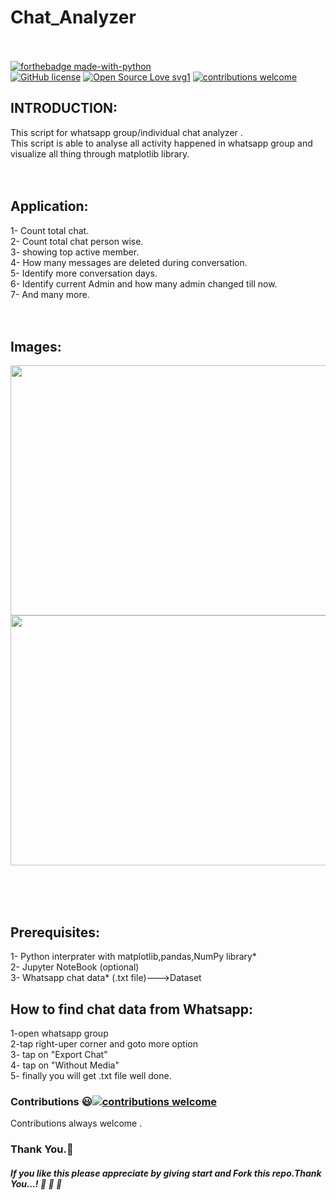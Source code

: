 # Chat_Analyzer<br><br>

[![forthebadge made-with-python](http://ForTheBadge.com/images/badges/made-with-python.svg)](https://www.python.org/)<br>
[![GitHub license](https://img.shields.io/github/license/Naereen/StrapDown.js.svg)](https://github.com/subahanii/Whatsapp-Chat-Analyzer/blob/master/LICENSE)
[![Open Source Love svg1](https://badges.frapsoft.com/os/v1/open-source.svg?v=103)](https://github.com/ellerbrock/open-source-badges/)
[![contributions welcome](https://img.shields.io/badge/contributions-welcome-brightgreen.svg?style=flat)](https://github.com/subahanii/Whatsapp-Chat-Analyzer/issues)


## INTRODUCTION:
This script for whatsapp group/individual chat analyzer .<br>
This script is able to analyse all activity happened in whatsapp group and visualize all thing through matplotlib library.
<br><br><br>
## Application:
1- Count total chat.<br>
2- Count total chat person wise.<br>
3- showing top active member.<br>
4- How many messages are deleted during conversation.<br>
5- Identify more conversation days.<br>
6- Identify current Admin and how many admin changed till now.<br>
7- And many more.
<br><br><br>



## Images:
<img src="https://github.com/subahanii/Whatsapp-Chat-Analyzer/blob/master/image1.png" height="400" width="900" />
<img src="https://github.com/subahanii/Whatsapp-Chat-Analyzer/edit/master/image1.png" height="400" width="900" />

<br><br><br>
## Prerequisites:
1- Python interprater with matplotlib,pandas,NumPy library*<br>
2- Jupyter NoteBook (optional)<br>
3- Whatsapp chat data* (.txt file)--->Dataset<br>
## How to find chat data from Whatsapp:
1-open whatsapp group<br>
2-tap right-uper corner and goto more option<br>
3- tap on "Export Chat" <br>
4- tap on "Without Media"<br>
5- finally you will get .txt file well done.<br>

### Contributions :smiley:[![contributions welcome](https://img.shields.io/badge/contributions-welcome-brightgreen.svg?style=flat)](https://github.com/subahanii/Whatsapp-Chat-Analyzer/issues)
Contributions always welcome .

### Thank You.:pray:
##### If you like this please appreciate by giving start and Fork this repo.Thank You...! :clap: :clap: :clap:


